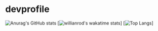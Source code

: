 # devprofile

![Anurag's GitHub stats](https://github-readme-stats.vercel.app/api?username=ahmedaisar&show_icons=true&theme=radical&count_private=true)
[![willianrod's wakatime stats](https://github-readme-stats.vercel.app/api/wakatime?username=ahmedaisar)]
[![Top Langs](https://github-readme-stats.vercel.app/api/top-langs/?username=anuraghazra&layout=compact)]

